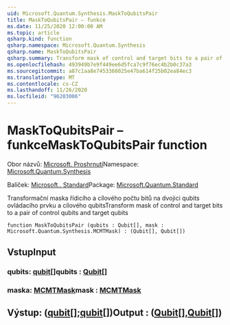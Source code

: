 ```yaml
---
uid: Microsoft.Quantum.Synthesis.MaskToQubitsPair
title: MaskToQubitsPair – funkce
ms.date: 11/25/2020 12:00:00 AM
ms.topic: article
qsharp.kind: function
qsharp.namespace: Microsoft.Quantum.Synthesis
qsharp.name: MaskToQubitsPair
qsharp.summary: Transform mask of control and target bits to a pair of control qubits and target qubits
ms.openlocfilehash: 493949b7e9f449ee6d5fca7c9f76ec4b2b0c37a3
ms.sourcegitcommit: a87c1aa8e7453360025e47ba614f25b02ea84ec3
ms.translationtype: MT
ms.contentlocale: cs-CZ
ms.lasthandoff: 11/26/2020
ms.locfileid: "96203006"
---
```

# <a name="masktoqubitspair-function"></a><span data-ttu-id="d2ee8-102">MaskToQubitsPair – funkce</span><span class="sxs-lookup"><span data-stu-id="d2ee8-102">MaskToQubitsPair function</span></span>

<span data-ttu-id="d2ee8-103">Obor názvů: [Microsoft. Proshrnutí](xref:Microsoft.Quantum.Synthesis)</span><span class="sxs-lookup"><span data-stu-id="d2ee8-103">Namespace: [Microsoft.Quantum.Synthesis](xref:Microsoft.Quantum.Synthesis)</span></span>

<span data-ttu-id="d2ee8-104">Balíček: [Microsoft.. Standard](https://nuget.org/packages/Microsoft.Quantum.Standard)</span><span class="sxs-lookup"><span data-stu-id="d2ee8-104">Package: [Microsoft.Quantum.Standard](https://nuget.org/packages/Microsoft.Quantum.Standard)</span></span>


<span data-ttu-id="d2ee8-105">Transformační maska řídicího a cílového počtu bitů na dvojici qubits ovládacího prvku a cílového qubits</span><span class="sxs-lookup"><span data-stu-id="d2ee8-105">Transform mask of control and target bits to a pair of control qubits and target qubits</span></span>

```qsharp
function MaskToQubitsPair (qubits : Qubit[], mask : Microsoft.Quantum.Synthesis.MCMTMask) : (Qubit[], Qubit[])
```


## <a name="input"></a><span data-ttu-id="d2ee8-106">Vstup</span><span class="sxs-lookup"><span data-stu-id="d2ee8-106">Input</span></span>

### <a name="qubits--qubit"></a><span data-ttu-id="d2ee8-107">qubits: [qubit](xref:microsoft.quantum.lang-ref.qubit)[]</span><span class="sxs-lookup"><span data-stu-id="d2ee8-107">qubits : [Qubit](xref:microsoft.quantum.lang-ref.qubit)[]</span></span>




### <a name="mask--mcmtmask"></a><span data-ttu-id="d2ee8-108">maska: [MCMTMask](xref:Microsoft.Quantum.Synthesis.MCMTMask)</span><span class="sxs-lookup"><span data-stu-id="d2ee8-108">mask : [MCMTMask](xref:Microsoft.Quantum.Synthesis.MCMTMask)</span></span>





## <a name="output--qubitqubit"></a><span data-ttu-id="d2ee8-109">Výstup: ([qubit](xref:microsoft.quantum.lang-ref.qubit)[];[qubit](xref:microsoft.quantum.lang-ref.qubit)[])</span><span class="sxs-lookup"><span data-stu-id="d2ee8-109">Output : ([Qubit](xref:microsoft.quantum.lang-ref.qubit)[],[Qubit](xref:microsoft.quantum.lang-ref.qubit)[])</span></span>

